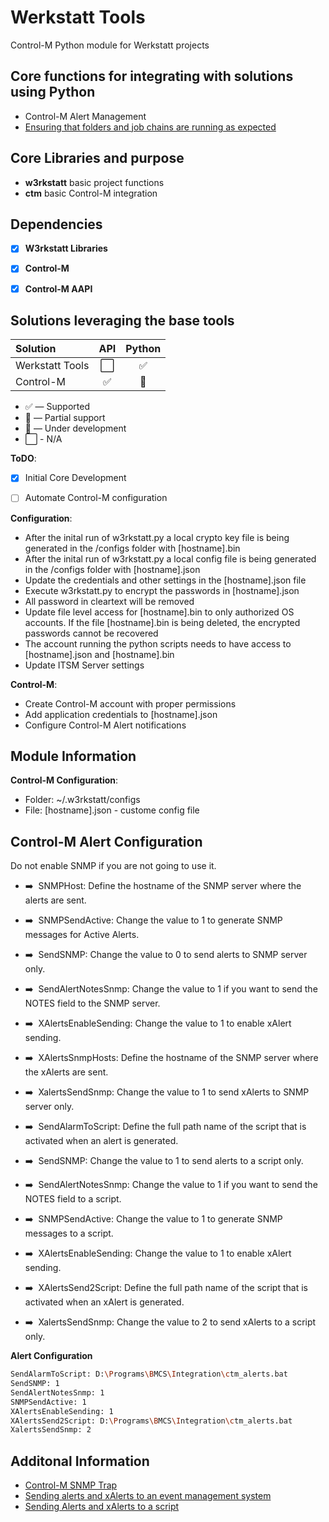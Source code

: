 # Werkstatt Tools
Control-M Python module for Werkstatt projects

## Core functions for integrating with solutions using Python
- Control-M Alert Management
- [Ensuring that folders and job chains are running as expected](https://community.bmc.com/s/news/aA33n000000Xb6XCAS/ensuring-that-folders-and-job-chains-are-running-as-expected "Control-M Alert Management")

## Core Libraries and purpose
- **w3rkstatt** basic project functions
- **ctm** basic Control-M integration

## Dependencies
- [X] **W3rkstatt Libraries**
- [X] **Control-M**
- [X] **Control-M AAPI**


## Solutions leveraging the base tools
| Solution                  | API           | Python        |
| :-------------            | :---:         | :---:         | 
| Werkstatt Tools           | ⬜            | ✅    | 
| Control-M                 | ✅            | 🔶    | 



* ✅ — Supported
* 🔶 — Partial support
* 🚧 — Under development
* ⬜ - N/A ️


**ToDO**: 
- [x] Initial Core Development
- [ ] Automate Control-M configuration 


**Configuration**: 
- After the inital run of w3rkstatt.py a local crypto key file is being generated in the /configs folder with [hostname].bin
- After the inital run of w3rkstatt.py a local config file is being generated in the /configs folder with [hostname].json
- Update the credentials and other settings in the [hostname].json file
- Execute w3rkstatt.py to encrypt the passwords in [hostname].json
- All password in cleartext will be removed
- Update file level access for [hostname].bin to only authorized OS accounts. If the file [hostname].bin is being deleted, the encrypted passwords cannot be recovered 
- The account running the python scripts needs to have access to [hostname].json and [hostname].bin
- Update ITSM Server settings

**Control-M**:
- Create Control-M account with proper permissions
- Add application credentials to [hostname].json
- Configure Control-M Alert notifications


## Module Information
**Control-M Configuration**: 
- Folder: ~/.w3rkstatt/configs
- File: [hostname].json - custome config file

## Control-M Alert Configuration
Do not enable SNMP if you are not going to use it.

- :arrow_right: &nbsp;SNMPHost: Define the hostname of the SNMP server where the alerts are sent.
- :arrow_right: &nbsp;SNMPSendActive: Change the value to 1 to generate SNMP messages for Active Alerts.
- :arrow_right: &nbsp;SendSNMP: Change the value to 0 to send alerts to SNMP server only.
- :arrow_right: &nbsp;SendAlertNotesSnmp: Change the value to 1 if you want to send the NOTES field to the SNMP server.
- :arrow_right: &nbsp;XAlertsEnableSending: Change the value to 1 to enable xAlert sending.
- :arrow_right: &nbsp;XAlertsSnmpHosts: Define the hostname of the SNMP server where the xAlerts are sent.
- :arrow_right: &nbsp;XalertsSendSnmp: Change the value to 1 to send xAlerts to SNMP server only.

- :arrow_right: &nbsp;SendAlarmToScript: Define the full path name of the script that is activated when an alert is generated.
- :arrow_right: &nbsp;SendSNMP: Change the value to 1 to send alerts to a script only.
- :arrow_right: &nbsp;SendAlertNotesSnmp: Change the value to 1 if you want to send the NOTES field to a script.
- :arrow_right: &nbsp;SNMPSendActive: Change the value to 1 to generate SNMP messages to a script.
- :arrow_right: &nbsp;XAlertsEnableSending: Change the value to 1 to enable xAlert sending.
- :arrow_right: &nbsp;XAlertsSend2Script: Define the full path name of the script that is activated when an xAlert is generated.
- :arrow_right: &nbsp;XalertsSendSnmp: Change the value to 2 to send xAlerts to a script only.

**Alert Configuration**
```bash
SendAlarmToScript: D:\Programs\BMCS\Integration\ctm_alerts.bat
SendSNMP: 1
SendAlertNotesSnmp: 1
SNMPSendActive: 1
XAlertsEnableSending: 1
XAlertsSend2Script: D:\Programs\BMCS\Integration\ctm_alerts.bat
XalertsSendSnmp: 2
```

## Additonal Information
- [Control-M SNMP Trap](https://documents.bmc.com/supportu/9.0.20/help/Main_help/en-US/index.htm#45731.htm)
- [Sending alerts and xAlerts to an event management system](https://documents.bmc.com/supportu/9.0.20/help/Main_help/en-US/index.htm#45709.htm)
- [Sending Alerts and xAlerts to a script](https://documents.bmc.com/supportu/9.0.20/help/Main_help/en-US/index.htm#45710.htm)

